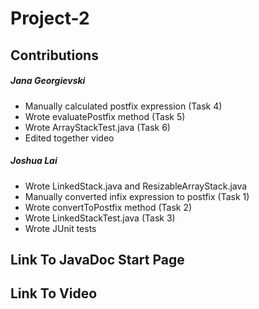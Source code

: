 # Project-2
## Contributions
##### Jana Georgievski
+ Manually calculated postfix expression (Task 4)
+ Wrote evaluatePostfix method (Task 5)
+ Wrote ArrayStackTest.java (Task 6)
+ Edited together video
##### Joshua Lai
+ Wrote LinkedStack.java and ResizableArrayStack.java
+ Manually converted infix expression to postfix (Task 1)
+ Wrote convertToPostfix method (Task 2)
+ Wrote LinkedStackTest.java (Task 3)
+ Wrote JUnit tests
## Link To JavaDoc Start Page
## Link To Video